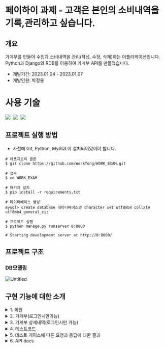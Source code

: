 # 페이하이 과제 - 고객은 본인의 소비내역을 기록,관리하고 싶습니다.
## 개요
가계부를 만들어 수입과 소비내역을 관리(작성, 수정, 삭제)하는 어플리케이션입니다.
<br>
Python과 Django와 RDB를 이용하여 가계부 API를 만들었습니다.

- 개발기간: 2023.01.04 - 2023.01.07
- 개발인원: 박정용

# 사용 기술

<img src="https://img.shields.io/badge/Python-3.9-%233776AB?&logo=python&logoColor=white"/>&nbsp;
<img src="https://img.shields.io/badge/Django-4.0.5-%23092E20?&logo=Django&logoColor=white"/>&nbsp;
<img src="https://img.shields.io/badge/MySQL-5.7-%234479A1?&logo=MySQL&logoColor=white"/>&nbsp;

## 프로젝트 실행 방법

- 사전에 Git, Python, MySQL이 설치되어있어야 합니다.

```shell
# 레포지토리 클론
$ git clone https://github.com/WorkYong/WORK_EXAM.git

# 접속
$ cd WORK_EXAM

# 패키지 설치
$ pip install -r requirements.txt

# 데이터베이스 생성
mysql> create database 데이터베이스명 character set utf8mb4 collate utf8mb4_general_ci;

# 프로젝트 실행
$ python manage.py runserver 0:8000

# Starting development server at http://0:8000/
```

## 프로젝트 구조

### DB모델링

![Untitled](https://user-images.githubusercontent.com/102202607/210957341-85e6b6be-078d-49bd-8624-ec94a4c09cc8.png)

## 구현 기능에 대한 소개
<details>
<summary>1.  회원</summary>

    
- 회원 가입하기
```shell
※ 필수 요청값(이름, 이메일, 휴대폰번호, 비밀번호) 요청 값으로 받습니다.

※ 사용자의 이름의 경우**

한글로 이루어져야만 하며 2~5장 이내로 설정했습니다.

※ 사용자의 email의 경우**

"@" 가 포함되어 있어야 하며 "." 이 포함되어 있어야 하도록 설정했습니다.

※ 사용자의 핸드폰번호의 경우**

"-"를 포함하고 요청을 보냅니다.

앞자리는 3자리로 이루어져 있어야 하며 중간 자리는 3자리 또는 4자리 숫자 끝자리는 4자리 숫자로 설정해두었습니다.

※사용자의 이메일, 전화번호는 에러 처리되어 있어 데이터가 중복되는 경우에는 가입할 수 없습니다.**※

※비밀번호는 bcrypt를 사용하여 암호화 처리하였습니다.**※

※요청한 값이 유효성검사를 끝내고 통과되면 회원가입 완료됩니다.
```
      
- 회원 로그인 하기
```shell      
※ 필수 요청값(이메일, 비밀번호) 요청 값으로 받습니다.
  이메일과 비밀번호가 일치하게 되면 로그인이 완료되며 JWT 토큰을 발행합니다.
  이메일 혹은 비밀번호가 불일치시 INVAILD_USER라는 문구가 발생합니다.
```
- 회원 로그아웃 하기

- 회원 탈퇴하기(로그인시만가능)
```shell
※ 필수 요청값(user_id) 요청 값으로 받습니다.
  사용자에서 요청한 user_id의 상태 값(is_active)가 0값으로 변환되며
  DELETE라는 메세지가 반한되며 탈퇴 처리 됩니다.(실제 탈퇴가 아닌 DB상의 상태 값의 변환처리 합니다.)
```
</details>

<details>
<summary>2. 가계부(로그인시만가능)</summary>

- 가계부 생성하기
```shell    
※ 필수 요청값(book_name) 요청 값으로 받습니다.
  한 아이디에 중복된 이름의 가계부를 만들 수는 없습니다(상세내역은 상관 없습니다.)
  ex)가계부의 이름이기 떄문에 user_id=1, book_name=절약하자, user_id=1, book_name=절약하자(중복이라 안댐) 
  (단,user_id=1 book_name=절약하자 , user_id=2 book_name=절약하자 일 시 가능합니다)
```
- 가계부 내역 수정하기
```shell
※ 필수 요청값(book_id, book_name) 요청 값으로 받습니다.
  book_id와 book_name이 수정이 완료되면 CHANGE라는 메시지와 함꼐 수정완료됩니다.
  요청된 book_id가 DB에 없는 번호라면 에러값(Book_DoesNotExist)을 반환합니다.
```
- 가계부 내역 삭제하기
```shell
※ 필수 요청값(book_id) 요청 값으로 받습니다.
  book_id의 값으로 요청할 시 요청된 book_id의 상태 값(is_deleted)가 0으로 변환되며
  삭제일자(deleted_at)가 현재 날짜와시간과 함께 기록됩니다.
  DELETE라느 메시지와 함께 삭제처리 됩니다.(실제 삭제가 아닌 DB상의 상태 값의 변환처리 합니다.)
  
```
    
- 가계부 원하는내역 조회하기       
```shell  
  자신이 로그인 된 Token정보로 로그인을 확인하고 user_id 정보를 통하여 조회시 가져옵니다.
  로그인이 안되어 있을시 조회가 불가능하며  에러 값(INVALID_TOKEN)을 반환합니다.
```
</details>

<details>
<summary>3. 가계부 상세내역(로그인시만 가능)</summary>

- 가계부 상세내역 생성하기
```shell
※필수 요청값(title, date, memo, description, amount, balance, book_id) 요청 값으로 받습니다.
  
  지정된 키 값(title, date, memo, description, amount, balance, book_id)이 아닌 다른 키
  
  값 이나 누락된 키 값이 있으면 에러 값(KEY_ERROR)를 발생 시킵니다.
  
  SUCCESS라는 메시지와 함께 생성됩니다.
```
    
- 가계부 상세내역 수정하기
```shell
  ※필수 요청값(record_id, amount, memo) 요청 값으로 받습니다.
  
    존재하지않는 record_id면 BookRecord_DoesNotExist 에러 값을 반환합니다.
  
    유효성검사가 다끝나면 CHANGE라는 메시지와 함꼐 (amount, memo) 값이 수정됩니다
```    
- 가계부 상세내역 삭제하기
```shell
※필수 요청값(record_id) 요청 값으로 받습니다.
  
  존재하지않는 record_id면 BookRecord_DoesNotExist 에러 값을 반환합니다.
  
  유효성검사가 다 끝나면 DELETE라는 메시지와 함께 요청된 record_id의 상태 값(is_delete)값이 0으로 바뀌며 동시에 삭제일자(deleted_at)에
  
  현재시간과 날짜가 기록되며 삭제처리 됩니다.((실제 삭제가 아닌 DB상의 상태 값의 변환처리 합니다.))
 
```  
- 가계부 상세내역 조회하기
```shell
※필수 요청값(book_id, is_deleted, serial_no) QueryStringParameter를 요청 값으로 받습니다.
  
  요청된 QueryStringParameter값의 따라 원하는 정보를 조회할 수 있습니다. 
  
  그리고 GET METHOD의 단점인 URL에 그대로 노출되어 무분별하게 URL값을 변경하여 조회할 수 있는 사항이 우려되어
  
  uuid라는 모듈을 통하여 serial_no를 생성하였습니다. uuid 모듈은 랜덤하게 16자리에 숫자가 랜덤하게 생성시킵니다. 
  
  QueryStringParameter 속에 앞서 설명한 serial_no를 넣어 보안적 측면을 고려하였습니다.
```
- 가계부 상세내역 공유해서 단축URL 만들기
```shell  
QueryStringParameter로 상세내역을 조회하게 되면 그 동시에 단축URL 결과 값을 반환합니다.
QueryStringParameter의 값이 변화하기 떄문에 URL이 겹치지 않습니다.
```  
- 가계부 상세내역 복제하기
</details>
<details>
<summary>4. 테스트코드</summary>
</details>
<details>
<summary>5. 테스트 케이스에 따른 요청과 응답에 대한 결과</summary>
<div markdown="1">
<ul>
  <li>
    <p>회원가입</p>
    <img width="800" alt="" src="https://user-images.githubusercontent.com/102202607/211005451-718c2c78-0803-42f0-9af3-bcbeb5be6700.png">
  </li>
  <li>
    <p>로그인</p>
    <img width="800" alt="" src="https://user-images.githubusercontent.com/102202607/211005459-b0783501-cf81-48f4-bfe4-de6dd1e7cca0.png">
  </li>
  <li>
    <p>회원 탈퇴(soft delete)</p>
    <img width="800" alt="" src="https://user-images.githubusercontent.com/102202607/211005465-aff65ff9-428b-4f70-97b7-b18b2c6e38a5.png">
  </li>
  <li>
    <p>가계부 생성</p>
    <img width="800" alt="image" src="https://user-images.githubusercontent.com/102202607/211005469-ff41cc63-ae6e-4f32-bd67-25ddd505683d.png">
  </li>
  <li>
    <p>가계부 조회</p>
    <img width="800" alt="" src="https://user-images.githubusercontent.com/102202607/211005474-6446edc7-30ea-4485-b94f-7f957157daf7.png">
  </li>
  <li>
    <p>가계부 수정</p>
    <img width="800" alt="" src="https://user-images.githubusercontent.com/102202607/211005478-cd58d795-cf0a-4e11-b229-8a9fbc334bca.png">
  </li>
  <li>
    <p>가계부 삭제(soft_delete)</p>
    <img width="800" alt="" src="https://user-images.githubusercontent.com/102202607/211005481-61dec8aa-8a0c-4c44-97b3-37ac05a122be.png">
  </li>
  <li>
    <p>가계부 상세내역 생성</p>
    <img width="800" alt="" src="https://user-images.githubusercontent.com/102202607/211005482-953ac4cf-b28b-40c9-9c8f-61c426de1df6.png">
  </li>
  <li>
    <p>가계부 상세내역 조회</p>
    <img width="800" alt="" src="https://user-images.githubusercontent.com/102202607/211005488-e7d29739-913c-44d0-a9f5-35e767a25377.png">
  </li>
  <li>
    <p>가계부 기록 수정</p>
    <img width="800" alt="" src="https://user-images.githubusercontent.com/102202607/211005490-78ee1c10-377f-4b74-bc08-dd929de303f5.png">
  </li>
  <li>
    <p>가계부 기록 삭제</p>
    <img width="800" alt="" src="https://user-images.githubusercontent.com/102202607/211005491-92e17233-fc89-495a-969c-83318f90c403.png">
  </li>
</ul>
</div>
</details>
<details>
<summary>6. API docs</summary>

## API doc
[https://repeated-cosmonaut-832.notion.site/payhere-AccountBook-78d0f08c042c42a1a7fb57353c9b0f73]
</details>
